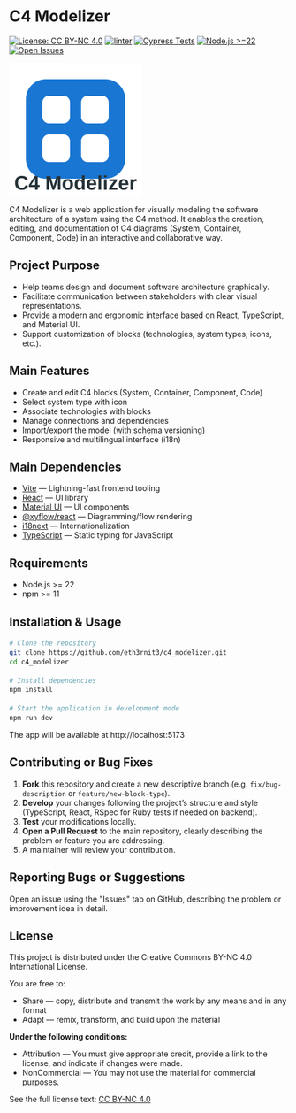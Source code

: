 # C4 Modelizer

[![License: CC BY-NC 4.0](https://img.shields.io/badge/license-CC--BY--NC%204.0-lightgrey.svg)](https://creativecommons.org/licenses/by-nc/4.0/)
[![linter](https://github.com/Eth3rnit3/c4_modelizer/actions/workflows/lint.yaml/badge.svg)](https://github.com/Eth3rnit3/c4_modelizer/actions/workflows/lint.yaml)
[![Cypress Tests](https://github.com/Eth3rnit3/c4_modelizer/actions/workflows/cypress.yml/badge.svg)](https://github.com/Eth3rnit3/c4_modelizer/actions/workflows/cypress.yml)
[![Node.js >=22](https://img.shields.io/badge/node-%3E%3D22-brightgreen.svg)](https://nodejs.org/)
[![Open Issues](https://img.shields.io/github/issues/eth3rnit3/c4_modelizer)](https://github.com/eth3rnit3/c4_modelizer/issues)

![C4 Modelizer Logo](/public/logo.svg)

C4 Modelizer is a web application for visually modeling the software architecture of a system using the C4 method. It enables the creation, editing, and documentation of C4 diagrams (System, Container, Component, Code) in an interactive and collaborative way.

## Project Purpose

- Help teams design and document software architecture graphically.
- Facilitate communication between stakeholders with clear visual representations.
- Provide a modern and ergonomic interface based on React, TypeScript, and Material UI.
- Support customization of blocks (technologies, system types, icons, etc.).

## Main Features

- Create and edit C4 blocks (System, Container, Component, Code)
- Select system type with icon
- Associate technologies with blocks
- Manage connections and dependencies
- Import/export the model (with schema versioning)
- Responsive and multilingual interface (i18n)

## Main Dependencies

- [Vite](https://vitejs.dev/) — Lightning-fast frontend tooling
- [React](https://react.dev/) — UI library
- [Material UI](https://mui.com/) — UI components
- [@xyflow/react](https://reactflow.dev/) — Diagramming/flow rendering
- [i18next](https://www.i18next.com/) — Internationalization
- [TypeScript](https://www.typescriptlang.org/) — Static typing for JavaScript

## Requirements

- Node.js >= 22
- npm >= 11

## Installation & Usage

```bash
# Clone the repository
git clone https://github.com/eth3rnit3/c4_modelizer.git
cd c4_modelizer

# Install dependencies
npm install

# Start the application in development mode
npm run dev
```

The app will be available at http://localhost:5173

## Contributing or Bug Fixes

1. **Fork** this repository and create a new descriptive branch (e.g. `fix/bug-description` or `feature/new-block-type`).
2. **Develop** your changes following the project’s structure and style (TypeScript, React, RSpec for Ruby tests if needed on backend).
3. **Test** your modifications locally.
4. **Open a Pull Request** to the main repository, clearly describing the problem or feature you are addressing.
5. A maintainer will review your contribution.

## Reporting Bugs or Suggestions

Open an issue using the "Issues" tab on GitHub, describing the problem or improvement idea in detail.

## License

This project is distributed under the Creative Commons BY-NC 4.0 International License.

You are free to:
- Share — copy, distribute and transmit the work by any means and in any format
- Adapt — remix, transform, and build upon the material

**Under the following conditions:**
- Attribution — You must give appropriate credit, provide a link to the license, and indicate if changes were made.
- NonCommercial — You may not use the material for commercial purposes.

See the full license text: [CC BY-NC 4.0](https://creativecommons.org/licenses/by-nc/4.0/)

